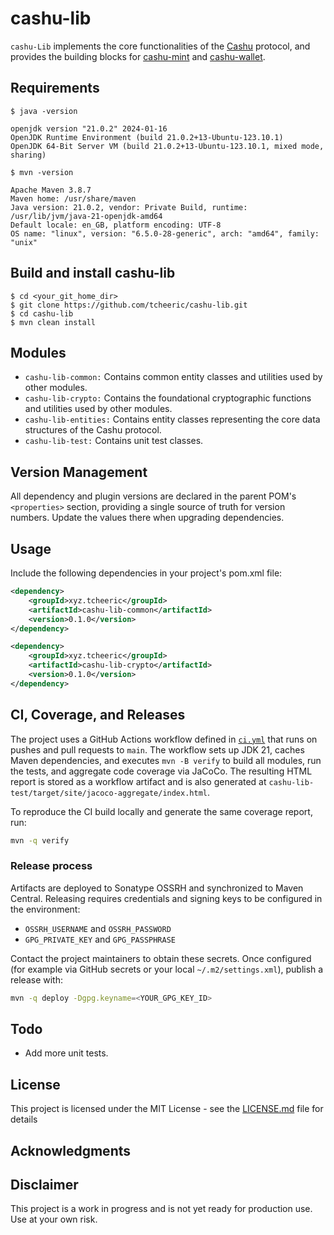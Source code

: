 # cashu-lib
```cashu-Lib``` implements the core functionalities of the [Cashu](https://cashu.space/) protocol, and provides the building blocks for [cashu-mint](https://github.com/tcheeric/cashu-mint) and [cashu-wallet](https://github.com/tcheeric/cashu-wallet).

## Requirements

    $ java -version
```    
openjdk version "21.0.2" 2024-01-16
OpenJDK Runtime Environment (build 21.0.2+13-Ubuntu-123.10.1)
OpenJDK 64-Bit Server VM (build 21.0.2+13-Ubuntu-123.10.1, mixed mode, sharing)
```

    $ mvn -version
```
Apache Maven 3.8.7
Maven home: /usr/share/maven
Java version: 21.0.2, vendor: Private Build, runtime: /usr/lib/jvm/java-21-openjdk-amd64
Default locale: en_GB, platform encoding: UTF-8
OS name: "linux", version: "6.5.0-28-generic", arch: "amd64", family: "unix"
```

## Build and install cashu-lib

```
$ cd <your_git_home_dir>
$ git clone https://github.com/tcheeric/cashu-lib.git
$ cd cashu-lib
$ mvn clean install
```

## Modules
- ```cashu-lib-common:``` Contains common entity classes and utilities used by other modules.
- ```cashu-lib-crypto:``` Contains the foundational cryptographic functions and utilities used by other modules.
- ```cashu-lib-entities:``` Contains entity classes representing the core data structures of the Cashu protocol.
- ```cashu-lib-test:``` Contains unit test classes.

## Version Management
All dependency and plugin versions are declared in the parent POM's `<properties>` section, providing a single source of truth for version numbers. Update the values there when upgrading dependencies.

## Usage
Include the following dependencies in your project's pom.xml file:

```xml
<dependency>
    <groupId>xyz.tcheeric</groupId>
    <artifactId>cashu-lib-common</artifactId>
    <version>0.1.0</version>
</dependency>

<dependency>
    <groupId>xyz.tcheeric</groupId>
    <artifactId>cashu-lib-crypto</artifactId>
    <version>0.1.0</version>
</dependency>

```

## CI, Coverage, and Releases
The project uses a GitHub Actions workflow defined in
[`ci.yml`](.github/workflow/ci.yml) that runs on pushes and pull requests to
`main`. The workflow sets up JDK&nbsp;21, caches Maven dependencies, and executes
`mvn -B verify` to build all modules, run the tests, and aggregate code coverage
via JaCoCo. The resulting HTML report is stored as a workflow artifact and is
also generated at `cashu-lib-test/target/site/jacoco-aggregate/index.html`.

To reproduce the CI build locally and generate the same coverage report, run:

```bash
mvn -q verify
```

### Release process
Artifacts are deployed to Sonatype OSSRH and synchronized to Maven Central.
Releasing requires credentials and signing keys to be configured in the
environment:

- `OSSRH_USERNAME` and `OSSRH_PASSWORD`
- `GPG_PRIVATE_KEY` and `GPG_PASSPHRASE`

Contact the project maintainers to obtain these secrets. Once configured (for
example via GitHub secrets or your local `~/.m2/settings.xml`), publish a
release with:

```bash
mvn -q deploy -Dgpg.keyname=<YOUR_GPG_KEY_ID>
```

## Todo
- Add more unit tests.

## License
This project is licensed under the MIT License - see the [LICENSE.md](LICENSE.md) file for details

## Acknowledgments

## Disclaimer
This project is a work in progress and is not yet ready for production use. Use at your own risk.

